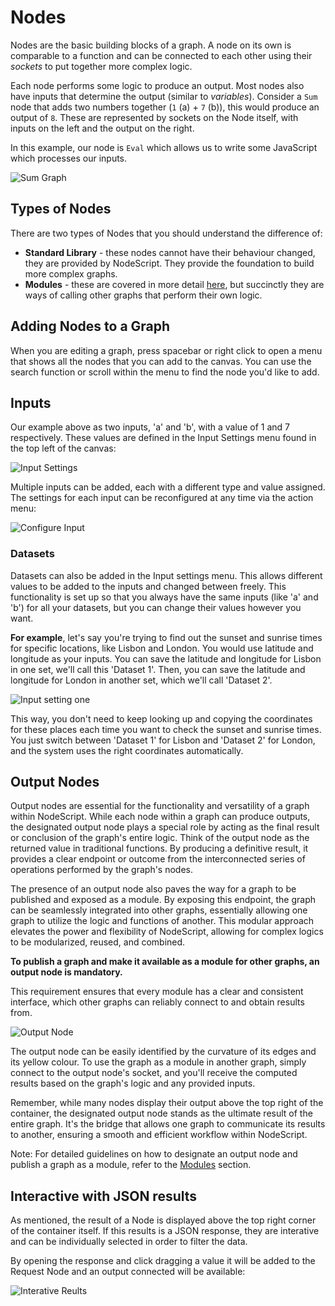# Nodes

Nodes are the basic building blocks of a graph. A node on its own is comparable to a function and can be connected to each other using their _sockets_ to put together more complex logic.

Each node performs some logic to produce an output. Most nodes also have inputs that determine the output (similar to _variables_). Consider a `Sum` node that adds two numbers together (`1` (a) + `7` (b)), this would produce an output of `8`. These are represented by sockets on the Node itself, with inputs on the left and the output on the right.

In this example, our node is `Eval` which allows us to write some JavaScript which processes our inputs.

![Sum Graph](./images/nodes/nodes-output.png)

## Types of Nodes

There are two types of Nodes that you should understand the difference of:

 - **Standard Library** - these nodes cannot have their behaviour changed, they are provided by NodeScript. They provide the foundation to build more complex graphs.
 - **Modules** - these are covered in more detail [here](./modules.md), but succinctly they are ways of calling other graphs that perform their own logic.

## Adding Nodes to a Graph

When you are editing a graph, press spacebar or right click to open a menu that shows all the nodes that you can add to the canvas. You can use the search function or scroll within the menu to find the node you'd like to add.

## Inputs

Our example above as two inputs, 'a' and 'b', with a value of 1 and 7 respectively. These values are defined in the Input Settings menu found in the top left of the canvas:

![Input Settings](./images/nodes/input-settings.png)

Multiple inputs can be added, each with a different type and value assigned. The settings for each input can be reconfigured at any time via the action menu:  

![Configure Input](./images/nodes/configure-input.png)

### Datasets

Datasets can also be added in the Input settings menu. This allows different values to be added to the inputs and changed between freely.  This functionality is set up so that you always have the same inputs (like 'a' and 'b') for all your datasets, but you can change their values however you want.

**For example**, let's say you're trying to find out the sunset and sunrise times for specific locations, like Lisbon and London. You would use latitude and longitude as your inputs. You can save the latitude and longitude for Lisbon in one set, we'll call this 'Dataset 1'. Then, you can save the latitude and longitude for London in another set, which we'll call 'Dataset 2'.

![Input setting one](./images/nodes/datasets.gif)

This way, you don't need to keep looking up and copying the coordinates for these places each time you want to check the sunset and sunrise times. You just switch between 'Dataset 1' for Lisbon and 'Dataset 2' for London, and the system uses the right coordinates automatically.

## Output Nodes

Output nodes are essential for the functionality and versatility of a graph within NodeScript. While each node within a graph can produce outputs, the designated output node plays a special role by acting as the final result or conclusion of the graph's entire logic. Think of the output node as the returned value in traditional functions. By producing a definitive result, it provides a clear endpoint or outcome from the interconnected series of operations performed by the graph's nodes.

The presence of an output node also paves the way for a graph to be published and exposed as a module. By exposing this endpoint, the graph can be seamlessly integrated into other graphs, essentially allowing one graph to utilize the logic and functions of another. This modular approach elevates the power and flexibility of NodeScript, allowing for complex logics to be modularized, reused, and combined.

**To publish a graph and make it available as a module for other graphs, an output node is mandatory.** 

This requirement ensures that every module has a clear and consistent interface, which other graphs can reliably connect to and obtain results from.

![Output Node](./images/nodes/output-node.png)

The output node can be easily identified by the curvature of its edges and its yellow colour. To use the graph as a module in another graph, simply connect to the output node's socket, and you'll receive the computed results based on the graph's logic and any provided inputs.


Remember, while many nodes display their output above the top right of the container, the designated output node stands as the ultimate result of the entire graph. It's the bridge that allows one graph to communicate its results to another, ensuring a smooth and efficient workflow within NodeScript.


Note: For detailed guidelines on how to designate an output node and publish a graph as a module, refer to the [Modules](./modules.md) section.

## Interactive with JSON results

As mentioned, the result of a Node is displayed above the top right corner of the container itself. If this results is a JSON response, they are interative and can be individually selected in order to filter the data. 

By opening the response and click dragging a value it will be added to the Request Node and an output connected will be available:

![Interative Reults](./images/nodes/name-value.gif)


